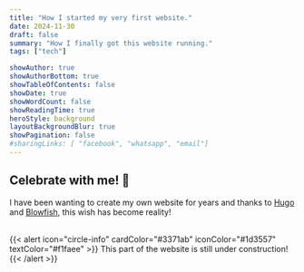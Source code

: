 ```yaml
---
title: "How I started my very first website."
date: 2024-11-30
draft: false
summary: "How I finally got this website running."
tags: ["tech"]

showAuthor: true
showAuthorBottom: true
showTableOfContents: false
showDate: true
showWordCount: false
showReadingTime: true
heroStyle: background
layoutBackgroundBlur: true
showPagination: false
#sharingLinks: [ "facebook", "whatsapp", "email"]
---
```


## Celebrate with me! 🎇

I have been wanting to create my own website for years and thanks to [Hugo](https://gohugo.io/) and [Blowfish](https://blowfish.page/), this wish has become reality!

<br> 
{{< alert icon="circle-info" cardColor="#3371ab" iconColor="#1d3557" textColor="#f1faee" >}}
This part of the website is still under construction!
{{< /alert >}}


